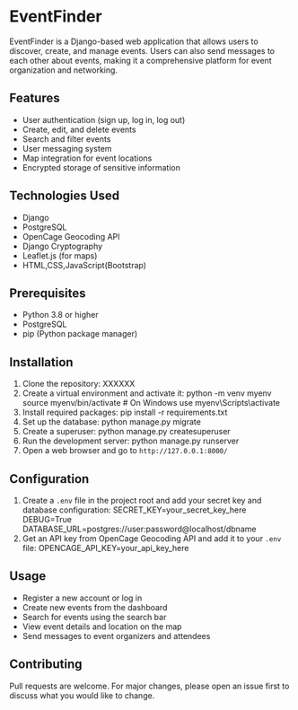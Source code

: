 # EventFinder

EventFinder is a Django-based web application that allows users to discover, create, and manage events. Users can also send messages to each other about events, making it a comprehensive platform for event organization and networking.

## Features
- User authentication (sign up, log in, log out)
- Create, edit, and delete events
- Search and filter events
- User messaging system
- Map integration for event locations
- Encrypted storage of sensitive information

## Technologies Used
- Django
- PostgreSQL
- OpenCage Geocoding API
- Django Cryptography
- Leaflet.js (for maps)
- HTML,CSS,JavaScript(Bootstrap)

## Prerequisites
- Python 3.8 or higher
- PostgreSQL
- pip (Python package manager)

## Installation
1. Clone the repository: XXXXXX
2. Create a virtual environment and activate it:
python -m venv myenv
source myenv/bin/activate  # On Windows use myenv\Scripts\activate
3. Install required packages:
pip install -r requirements.txt
4. Set up the database:
python manage.py migrate
5. Create a superuser:
python manage.py createsuperuser
6. Run the development server:
python manage.py runserver
7. Open a web browser and go to `http://127.0.0.1:8000/`

## Configuration

1. Create a `.env` file in the project root and add your secret key and database configuration:
SECRET_KEY=your_secret_key_here
DEBUG=True
DATABASE_URL=postgres://user:password@localhost/dbname
2. Get an API key from OpenCage Geocoding API and add it to your `.env` file:
OPENCAGE_API_KEY=your_api_key_here

## Usage

- Register a new account or log in
- Create new events from the dashboard
- Search for events using the search bar
- View event details and location on the map
- Send messages to event organizers and attendees

## Contributing

Pull requests are welcome. For major changes, please open an issue first to discuss what you would like to change.
